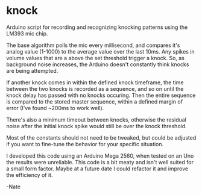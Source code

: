 # knock
Arduino script for recording and recognizing knocking patterns using the LM393 mic chip.

The base algorithm polls the mic every millisecond, and compares it's analog value (1-1000) to the average value over the last 10ms. Any spikes in volume values that are a above the set threshold trigger a knock. So, as background noise increases, the Arduino doesn't constantly think knocks are being attempted. 

If another knock comes in within the defined knock timeframe, the time between the two knocks is recorded as a sequence, and so on until the knock delay has passed with no knocks occuring. Then the entire sequence is compared to the stored master sequence, within a defined margin of error (I've found ~200ms to work well). 

There's also a minimum timeout between knocks, otherwise the residual noise after the initial knock spike would still be over the knock threshold. 

Most of the constants should not need to be tweaked, but could be adjusted if you want to fine-tune the behavior for your specific situation.

I developed this code using an Arduino Mega 2560, when tested on an Uno the results were unreliable. This code is a bit meaty and isn't well suited for a small form factor. Maybe at a future date I could refactor it and improve the efficiency of it.

-Nate
